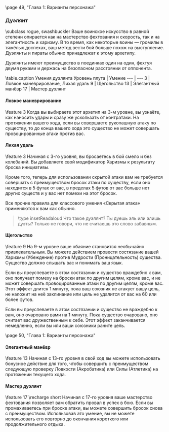 \page 49, "Глава 1: Варианты персонажа"
### Дуэлянт
\subclass rogue, swashbuckler
Ваше воинское искусство в равной степени опирается как на мастерство фехтования и скорость, так и на элегантность и харизму. В то время, как некоторые воины — громилы в тяжёлых доспехах, ваш метод вести бой больше похож на выступление. Дуэлянты и пираты обычно принадлежат к этому архетипу.

Дуэлянты имеют преимущество в поединках один на один, фехтуя двумя руками и держась на безопасном расстоянии от оппонента.

\table.caption Умения дуэлянта
Уровень плута | Умение
--- | ---
3 | Ловкое маневрирование, Лихая удаль
9 | Щегольство
13 | Элегантный манёвр
17 | Мастер дуэлянт

#### Ловкое маневрирование
\feature 3
Когда вы выбираете этот архетип на 3-м уровне, вы узнаёте, как наносить удары и сразу же ускользать от контратаки. На протяжении вашего хода, если вы совершаете рукопашную атаку по существу, то до конца вашего хода это существо не может совершать провоцированные атаки против вас.

#### Лихая удаль
\feature 3
Начиная с 3-го уровня, вы бросаетесь в бой смело и без колебаний. Вы добавляете свой модификатор Харизмы к результату броска инициативы.

Кроме того, теперь для использовании скрытой атаки вам не требуется совершать с преимуществом бросок атаки по существу, если оно находится в 5 футах от вас, в пределах 5 футов от вас больше нет других существ и у вас нет помехи на этот бросок.

Все прочие правила для классового умения «Скрытая атака» применяются к вам как обычно.

> \type insetReadaloud
> Что такое дуэлянт? Ты дуешь эль или элишь дуэты? Только не говори, что не считаешь это слово забавным.

#### Щегольство
\feature 9
На 9-м уровне ваше обаяние становится необычайно привлекательным. Вы можете действием провести состязание вашей Харизмы (Убеждение) против Мудрости (Проницательность) существа. Существо должно слышать вас и понимать ваш язык.

Если вы преуспеваете в этом состязании и существо враждебно к вам, оно получает помеху на броски атак по другим целям, кроме вас, и не может совершать провоцированные атаки по другим целям, кроме вас. Этот эффект длится 1 минуту, пока ваш союзник не атакует вашу цель, не наложит на неё заклинание или цель не удалится от вас на 60 или более футов.

Если вы преуспеваете в этом состязании и существо не враждебно к вам, оно очаровано вами на 1 минуту. Пока существо очаровано, оно считает вас дружественным к себе. Этот эффект заканчивается немедленно, если вы или ваши союзники раните цель.

\page 50, "Глава 1: Варианты персонажа"

#### Элегантный манёвр
\feature 13
Начиная с 13-го уровня в свой ход вы можете использовать бонусное действие для того, чтобы совершить с преимуществом следующую проверку Ловкости
(Акробатика) или Силы (Атлетика) на протяжении текущего хода.

#### Мастер дуэлянт
\feature 17
\recharge short
Начиная с 17-го уровня ваше мастерство фехтования позволяет вам обратить провал в успех в бою. Если вы промахиваетесь при броске атаки, вы можете совершить бросок снова с преимуществом. Использовав это умение, вы не можете использовать его повторно до окончания короткого или продолжительного отдыха.
